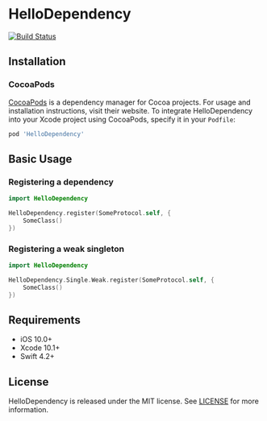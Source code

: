 # HelloDependency

[![Build Status](https://travis-ci.com/valitovaza/HelloDependency.svg?branch=master)](https://travis-ci.com/valitovaza/HelloDependency)

## Installation

### CocoaPods

[CocoaPods](https://cocoapods.org) is a dependency manager for Cocoa projects. For usage and installation instructions, visit their website. To integrate HelloDependency into your Xcode project using CocoaPods, specify it in your `Podfile`:

```ruby
pod 'HelloDependency'
```

## Basic Usage

### Registering a dependency

```swift
import HelloDependency

HelloDependency.register(SomeProtocol.self, {
    SomeClass()
})
```
### Registering a weak singleton

```swift
import HelloDependency

HelloDependency.Single.Weak.register(SomeProtocol.self, {
    SomeClass()
})
```

## Requirements

- iOS 10.0+
- Xcode 10.1+
- Swift 4.2+

## License

HelloDependency is released under the MIT license. See [LICENSE](https://github.com/valitovaza/HelloDependency/blob/master/LICENSE) for more information.
